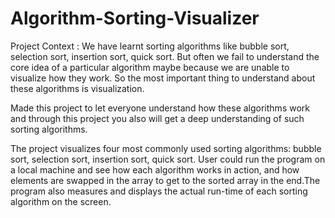 # Algorithm-Sorting-Visualizer

Project Context :
We have learnt sorting algorithms like bubble sort, selection sort, insertion sort, quick sort. But often we fail to understand the core idea of a particular algorithm maybe because we are unable to visualize how they work. So the most important thing to understand about these algorithms is visualization.

Made this project to let everyone understand how these algorithms work and through this project you also will get a deep understanding of such sorting algorithms.

The project visualizes four most commonly used sorting algorithms: bubble sort, selection sort, insertion sort, quick sort. User could run the program on a local machine and see how each algorithm works in action, and how elements are swapped in the array to get to the sorted array in the end.The program also measures and displays the actual run-time of each sorting algorithm on the screen.   
